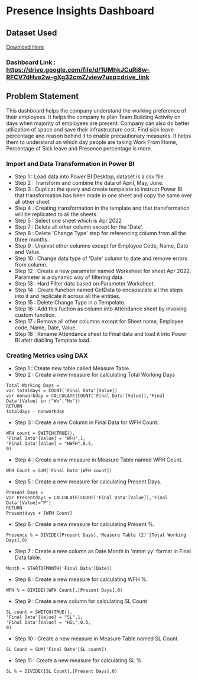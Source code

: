 # Presence Insights Dashboard

## Dataset Used
[Download Here](https://docs.google.com/spreadsheets/d/1znCLUKPFx4XIJ7UaxCJV_Yl9HfTDP4KJ/edit?usp=sharing&ouid=111948071681361579328&rtpof=true&sd=true)

### Dashboard Link : https://drive.google.com/file/d/1UMhkJCuRi8w-RFCV7dHve2w-gXg32cmZ/view?usp=drive_link
## Problem Statement

This dashboard helps the company understand the working preference of their employees. It helps the company to plan Team Building Activity on days when majority of employees
are present. Company can also do better utilization of space and save their infrastructure cost. Find sick leave percentage and reason behind it to enable precautionary 
measures. It helps them to understand on which day people are taking Work From Home, Percentage of Sick leave and Presence percentage is more.

### Import and Data Transformation in Power BI 

- Step 1 : Load data into Power BI Desktop, dataset is a csv file.
- Step 2 : Transform and combine the data of April, May, June.
- Step 3 : Duplicat the query and create tempelate to instruct Power BI that transformation has been made in one sheet and copy the same over all other sheet
- Step 4 : Creating transformation in the template and that transformation will be replicated to all the sheets.
- Step 5 : Select one sheet which is Apr 2022
- Step 7 : Delete all other column except for the 'Date'.
- Step 8 : Delete 'Change Type' step for referencing column from all the three months.
- Step 9 : Unpivot other columns except for Employee Code, Name, Date and Value.
- Step 10 : Change data type of 'Date' column to date and remove errors from column.
- Step 12 : Create a new parameter named Worksheet for sheet Apr 2022. Parameter is a dynamic way of filtering data
- Step 13 : Hard Filter data based on Parameter Worksheet.
- Step 14 : Create function named GetData to encapsulate all the steps into it and replicate it across all the entities.
- Step 15 : Delete Change Type in a Tempelate.
- Step 16 : Add this fuction as column into Attendance sheet by invoking custom function.
- Step 17 : Remove all other columns except for Sheet name, Employee code, Name, Date, Value.
- Step 18 : Rename Attendance sheet to Final data and load it into Power BI afetr diabling Template load.

### Creating Metrics using DAX
- Step 1 : Cteate new table called Measure Table.
- Step 2 : Create a new measure for calculating Total Working Days
```Power BI
Total Working Days =
var totaldays = COUNT('Final Data'[Value])
var nonworkday = CALCULATE(COUNT('Final Data'[Value]),'Final Data'[Value] in {"Wo","Ho"})
RETURN
totaldays - nonworkday
```
- Step 3 : Create a new Column in Final Data for WFH Count.
```Power BI
WFH count = SWITCH(TRUE(),
'Final Data'[Value] = "WFH",1,
'Final Data'[Value] = "HWFH",0.5,
0)
```
- Step 4 : Create a new measure in Measure Table named WFH Count.
```
WFH Count = SUM('Final Data'[WFH count])
```
- Step 5 : Create a new measure for calculating Present Days.
```Power BI
Present Days =
Var Presentdays = CALCULATE(COUNT('Final Data'[Value]),'Final Data'[Value]="P")
RETURN
Presentdays + [WFH Count]
```
- Step 6 : Create a new measure for calculating Present %.
```
Presence % = DIVIDE([Present Days],'Measure Table (2)'[Total Working Days],0)
```
- Step 7 : Create a new column as Date Month in 'mmm yy' format  in Final Data table.
```
Month = STARTOFMONTH('Final Data'[Date])
```
- Step 8 : Create a new measure for calculating WFH %.
```
WFH % = DIVIDE([WFH Count],[Present Days],0)
```
- Step 9 : Create a new column for calculating SL Count
```
SL count = SWITCH(TRUE(),
'Final Data'[Value] = "SL",1,
'Final Data'[Value] = "HSL",0.5,
0)
```
- Step 10 : Create a new measure in Measure Table named SL Count.
```
SL Count = SUM('Final Data'[SL count])
```
- Step 11 : Create a new measure for calculating SL %.
```
SL % = DIVIDE([SL Count],[Present Days],0)
```
